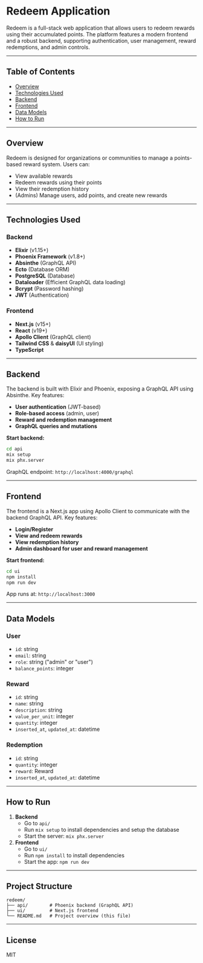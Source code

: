 # Redeem Application

Redeem is a full-stack web application that allows users to redeem rewards using their accumulated points. The platform features a modern frontend and a robust backend, supporting authentication, user management, reward redemptions, and admin controls.

---

## Table of Contents
- [Overview](#overview)
- [Technologies Used](#technologies-used)
- [Backend](#backend)
- [Frontend](#frontend)
- [Data Models](#data-models)
- [How to Run](#how-to-run)

---

## Overview

Redeem is designed for organizations or communities to manage a points-based reward system. Users can:
- View available rewards
- Redeem rewards using their points
- View their redemption history
- (Admins) Manage users, add points, and create new rewards

---

## Technologies Used

### Backend
- **Elixir** (v1.15+)
- **Phoenix Framework** (v1.8+)
- **Absinthe** (GraphQL API)
- **Ecto** (Database ORM)
- **PostgreSQL** (Database)
- **Dataloader** (Efficient GraphQL data loading)
- **Bcrypt** (Password hashing)
- **JWT** (Authentication)

### Frontend
- **Next.js** (v15+)
- **React** (v19+)
- **Apollo Client** (GraphQL client)
- **Tailwind CSS** & **daisyUI** (UI styling)
- **TypeScript**

---

## Backend

The backend is built with Elixir and Phoenix, exposing a GraphQL API using Absinthe. Key features:
- **User authentication** (JWT-based)
- **Role-based access** (admin, user)
- **Reward and redemption management**
- **GraphQL queries and mutations**

**Start backend:**
```bash
cd api
mix setup
mix phx.server
```
GraphQL endpoint: `http://localhost:4000/graphql`

---

## Frontend

The frontend is a Next.js app using Apollo Client to communicate with the backend GraphQL API. Key features:
- **Login/Register**
- **View and redeem rewards**
- **View redemption history**
- **Admin dashboard for user and reward management**

**Start frontend:**
```bash
cd ui
npm install
npm run dev
```
App runs at: `http://localhost:3000`

---

## Data Models

### User
- `id`: string
- `email`: string
- `role`: string ("admin" or "user")
- `balance_points`: integer

### Reward
- `id`: string
- `name`: string
- `description`: string
- `value_per_unit`: integer
- `quantity`: integer
- `inserted_at`, `updated_at`: datetime

### Redemption
- `id`: string
- `quantity`: integer
- `reward`: Reward
- `inserted_at`, `updated_at`: datetime

---

## How to Run

1. **Backend**
    - Go to `api/`
    - Run `mix setup` to install dependencies and setup the database
    - Start the server: `mix phx.server`
2. **Frontend**
    - Go to `ui/`
    - Run `npm install` to install dependencies
    - Start the app: `npm run dev`

---

## Project Structure

```
redeem/
├── api/        # Phoenix backend (GraphQL API)
├── ui/         # Next.js frontend
└── README.md   # Project overview (this file)
```

---

## License
MIT
